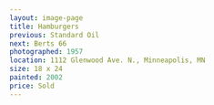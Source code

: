```yaml
---
layout: image-page
title: Hamburgers
previous: Standard Oil
next: Berts 66
photographed: 1957
location: 1112 Glenwood Ave. N., Minneapolis, MN 
size: 18 x 24
painted: 2002
price: Sold
---
```

